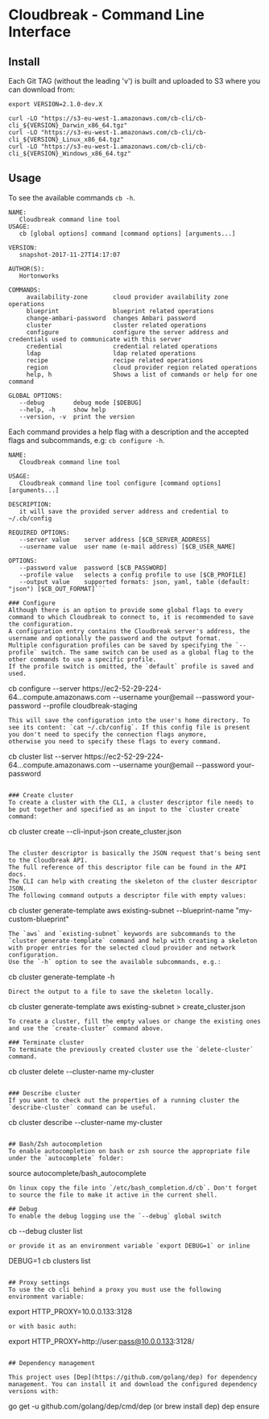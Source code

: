 # Cloudbreak - Command Line Interface

## Install

Each Git TAG (without the leading 'v') is built and uploaded to S3 where you can download from:
```
export VERSION=2.1.0-dev.X

curl -LO "https://s3-eu-west-1.amazonaws.com/cb-cli/cb-cli_${VERSION}_Darwin_x86_64.tgz"
curl -LO "https://s3-eu-west-1.amazonaws.com/cb-cli/cb-cli_${VERSION}_Linux_x86_64.tgz"
curl -LO "https://s3-eu-west-1.amazonaws.com/cb-cli/cb-cli_${VERSION}_Windows_x86_64.tgz"
```

## Usage
To see the available commands `cb -h`.
```
NAME:
   Cloudbreak command line tool
USAGE:
   cb [global options] command [command options] [arguments...]

VERSION:
   snapshot-2017-11-27T14:17:07

AUTHOR(S):
   Hortonworks

COMMANDS:
     availability-zone       cloud provider availability zone operations
     blueprint               blueprint related operations
     change-ambari-password  changes Ambari password
     cluster                 cluster related operations
     configure               configure the server address and credentials used to communicate with this server
     credential              credential related operations
     ldap                    ldap related operations
     recipe                  recipe related operations
     region                  cloud provider region related operations
     help, h                 Shows a list of commands or help for one command

GLOBAL OPTIONS:
   --debug        debug mode [$DEBUG]
   --help, -h     show help
   --version, -v  print the version
```
Each command provides a help flag with a description and the accepted flags and subcommands, e.g: `cb configure -h`.
```
NAME:
   Cloudbreak command line tool

USAGE:
   Cloudbreak command line tool configure [command options] [arguments...]

DESCRIPTION:
   it will save the provided server address and credential to ~/.cb/config

REQUIRED OPTIONS:
   --server value    server address [$CB_SERVER_ADDRESS]
   --username value  user name (e-mail address) [$CB_USER_NAME]

OPTIONS:
   --password value  password [$CB_PASSWORD]
   --profile value   selects a config profile to use [$CB_PROFILE]
   --output value    supported formats: json, yaml, table (default: "json") [$CB_OUT_FORMAT]```

### Configure
Although there is an option to provide some global flags to every command to which Cloudbreak to connect to, it is recommended to save the configuration.
A configuration entry contains the Cloudbreak server's address, the username and optionally the password and the output format.
Multiple configuration profiles can be saved by specifying the `--profile` switch. The same switch can be used as a global flag to the other commands to use a specific profile.
If the profile switch is omitted, the `default` profile is saved and used.
```
cb configure --server https://ec2-52-29-224-64...compute.amazonaws.com --username your@email --password your-password --profile cloudbreak-staging
```
This will save the configuration into the user's home directory. To see its content: `cat ~/.cb/config`. If this config file is present you don't need to specify the connection flags anymore,
otherwise you need to specify these flags to every command.
```
cb cluster list --server https://ec2-52-29-224-64...compute.amazonaws.com --username your@email --password your-password
```

### Create cluster
To create a cluster with the CLI, a cluster descriptor file needs to be put together and specified as an input to the `cluster create` command:
```
cb cluster create --cli-input-json create_cluster.json
```

The cluster descriptor is basically the JSON request that's being sent to the Cloudbreak API.
The full reference of this descriptor file can be found in the API docs.
The CLI can help with creating the skeleton of the cluster descriptor JSON.
The following command outputs a descriptor file with empty values:
```
cb cluster generate-template aws existing-subnet --blueprint-name "my-custom-blueprint"
```
The `aws` and `existing-subnet` keywords are subcommands to the `cluster generate-template` command and help with creating a skeleton with proper entries for the selected cloud provider and network configuration.
Use the `-h` option to see the available subcommands, e.g.:
```
cb cluster generate-template -h
```
Direct the output to a file to save the skeleton locally.
```
cb cluster generate-template aws existing-subnet > create_cluster.json
```
To create a cluster, fill the empty values or change the existing ones and use the `create-cluster` command above.

### Terminate cluster
To terminate the previously created cluster use the `delete-cluster` command.
```
cb cluster delete --cluster-name my-cluster
```

### Describe cluster
If you want to check out the properties of a running cluster the `describe-cluster` command can be useful.
```
cb cluster describe --cluster-name my-cluster
```

## Bash/Zsh autocompletion
To enable autocompletion on bash or zsh source the appropriate file under the `autocomplete` folder:
```
source autocomplete/bash_autocomplete
```
On linux copy the file into `/etc/bash_completion.d/cb`. Don't forget to source the file to make it active in the current shell.

## Debug
To enable the debug logging use the `--debug` global switch
```
cb --debug cluster list
```
or provide it as an environment variable `export DEBUG=1` or inline
```
DEBUG=1 cb clusters list
```

## Proxy settings
To use the cb cli behind a proxy you must use the following environment variable:
```
 export HTTP_PROXY=10.0.0.133:3128
```
or with basic auth:
```
export HTTP_PROXY=http://user:pass@10.0.0.133:3128/
```

## Dependency management

This project uses [Dep](https://github.com/golang/dep) for dependency management. You can install it and download the configured dependency versions with:
```
go get -u github.com/golang/dep/cmd/dep (or brew install dep)
dep ensure
```
